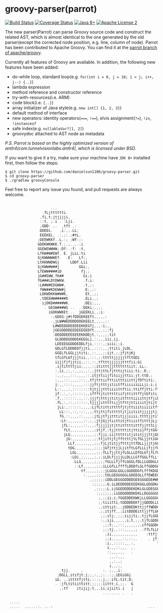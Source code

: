 # groovy-parser(parrot)
[![Build Status](https://travis-ci.org/danielsun1106/groovy-parser.svg?branch=master)](https://travis-ci.org/danielsun1106/groovy-parser)
[![Coverage Status](https://coveralls.io/repos/github/danielsun1106/groovy-parser/badge.svg)](https://coveralls.io/github/danielsun1106/groovy-parser)
[![Java 8+](https://img.shields.io/badge/java-8+-4c7e9f.svg)](http://java.oracle.com)
[![Apache License 2](https://img.shields.io/badge/license-APL2-blue.svg)](http://www.apache.org/licenses/LICENSE-2.0.txt)


The new parser(Parrot) can parse Groovy source code and construct the related AST, which is almost identical to the one generated by the old parser(except the corrected node position, e.g. line, column of node). Parrot has been contributed to Apache Groovy. You can find it at the [parrot branch of apache/groovy](https://github.com/apache/groovy/tree/parrot/subprojects/groovy-parser-antlr4).

Currently all features of Groovy are available. In addition, the following new features have been added:

* do-while loop, standard loop(e.g. `for(int i = 0, j = 10; i < j; i++, j--) {..}`)
* lambda expression
* method reference and constructor reference
* try-with-resources(i.e. ARM)
* code block(i.e. `{..}`)
* array initializer of Java style(e.g. `new int[] {1, 2, 3}`)
* default method of interface
* new operators: identity operators(`===`, `!==`), elvis assignment(`?=`), `!in`, `!instanceof`
* safe index(e.g. `nullableVar?[1, 2]`)
* groovydoc attached to AST node as metadata

*P.S. Parrot is based on the highly optimized version of antlr4(com.tunnelvisionlabs:antlr4), which is licensed under BSD.*

If you want to give it a try, make sure your machine have `JDK 8+` installed first, then follow the steps:

```
$ git clone https://github.com/danielsun1106/groovy-parser.git
$ cd groovy-parser
$ ./gradlew groovyConsole
```

Feel free to report any issue you found, and pull requests are always welcome.

```groovy                                                                                                                                                                 
                                                                                                    
                     ...                                                                            
                 .fLjtttttti.                                                                       
                ,fi,t;jtjjjji,                                                                      
                ::t, ;.i . :Lji.                                                                    
                ,GDD: ,.  ,tft ,:                                                                   
                DDEDi.   ,i:,;.LL;                                                                  
                EEEKEL, .:,;:.;#tL,                                                                 
               ;DEEWKKf..L.:; ;Wf:;:                                                                
               GDDKWKWKK.f.;.;..,.:i                                                                
               GGEWEWWWW;:Df:.:f: :t,                                                               
               LfKW#W#EWf. E. jLLL:ti                                                               
               GjKWWWWWEf.  .E:   Lf;,                                                              
               LtKKWWDWGj     LDDf.Lii                                                              
               GjKWW#W##j         GGi;,                                                             
               LfEWW####iD         fj;;                                                             
               jG##EWW,fK##         Gi;i                                                            
               fG###LDtDWKW.        .f;i:                                                           
               :L##W#EDGWW#,        .t,;;                                                           
                fWW##KDEWW#j         E;,;:                                                          
                LDKWDKKW#W#K,        Et,,;;                                                         
                ,tDEEWW#####D       .ELi,,;                                                         
                 ijDKD#####WK.      ;DEi;,,,                                                        
                  . GEGW###WG ..  .:DEKi;,,;,                                                       
                    iGDKWWKEt...  jGEEKLi,,;i:                                                      
                     :;GDEG:j#tfDDGEKEEft,,,,,:                                                     
                     .,jLW#WEDDDDDDEKEELt,,,,,;:                                                    
                      L#WDEDDDEEDEEKKEGfj,,,:i;,,                                                   
                      jGEGDDDDEEDEEEEEDft,,,,;,;fj                                                  
                      :DEDDDEEEEEEEKKDDjt,:,,,;,tit                                                 
                       GLDDDDGDDDEKEEGLi,::,,,iii,ij,                                               
                       LDEEEGGDDDEDDLfji,::::,;iiii;;i.                                             
                       GDLGfLDDDEDfjjti,,::::,,;ttiti,jLDL,                                         
                       GGELfLGGLjjtiti;,::,,,;;ijt,;;jfjtjKj                                        
                       tfLGfLGfjjjtii,,:::,;;tttttjjjjjtfttGDi                                      
                       iijjfjfjjtii;;::,::,tftttjjjjjjtttfii;Gi                                     
                       ,ijtittttjii;,,,,:;ititttjjtttttttiit;,LL;.                                  
                       :,ii,;;,:,,;;,,:,;jttjttLfjtttijtiii;ti;,D;;                                 
                       :,,;,,,:::,,,,::,itjttiijfitiijjttii;jt;ttD,;                                
                       :,,,:::,,,,:::,,tfjtttiifttiitttiiittjfDftiti;.                              
                       j:,,::::,,,,,:::jjftjtttjitiitffiiiiiiLLLji;i;i                              
                       L::,,,:,::::::::tjtjjjtttiiiittftii;ttiffjtti;ft                             
                       jf:,:,:,::::::,,iffftjtitttttiifjttittffjtGfitiji                            
                       ,f,,::::::,:,::,jjjfjtttjjtitjitttttiiiittjtfjiLti                           
                       .fL,:,::,::::::,tjjjjitttttijjtfttjttiiiitjtijtftt:                          
                        jLi:,::::::,,,,;LjfLtittittttfjtjttiiitiiiiitfttjtj                         
                         LL:::,::,:::,,;;ttjttjfitttttjtjiitiitjjjjjtjjjtLij                        
                         fG,::,,,,::,,,,;jtLjtfjjtttitjjjiiii;ttttjjtitfjtjit                       
                         :Lt:,,,,,,,::,;,;jtjGjjtiittitjttiiitfitttjLjijfLG;ftG                     
                          jfL:,,,,,,::,,,;fjjjjjjtjttitttttittfjjtttLjifjfjtLj#D.                   
                           fLt,,,,,,,,,,,;itjf,;tjjtttttitjttiijffjtGGtjLjtGftt#KG                  
                           jLG,,,,,,,,,,,;;fjji;iijtttttitjititjjjttjGLjjLtfLfiE#K:                 
                            jG:,,,,,,,,,,;;ttjittjtjffttttjtLfGLjjttiGGfjGjfLGjtEEWE.               
                             LLf,,,,,,,,,;;;fjLjtitjjftttjttfDLLjjjtjGGfLfGjLfLjjGLKED.             
                             tDG,,,,,,,,,;;;;jGfjttjjLjitftLGfLLLjfjjfGLLLLfjLLfttKGDDG             
                              LGL,,,,,,,,,;;;fLLfjjttjfLGLLLDfGLGfjfLfLLfGDLfLLEftLELDGDj           
                              :LDi,;,,,,,;,;;iLDLfjjjjLLDLLLGffGGLffLLfLfEDEfLELGjGfDDDLDi          
                               .LLG,,,,,,;,;;;fGLLLfjffLGGGLfDLLLGDDGLLfL#KEKK#GLLjLfWEWGGf         
                                ::Lf,,,,,,;;;iLLGfLLffffLDDDfLGLffGDDGLfD##WGE#GLffjLL##WGDj        
                                   tf,,,,,;,;;jLGGGLGGLLGGDDDGfLfffKDGDGDEK##LDGGLLfGGW##W#GG       
                                    :.,,,,;;;;tDLGEGGGGGLGDEEGLLffEWEEGGGDEW#LLDGGfLLGf##GDDG       
                                       ,;;;;;;iDDLGEGGGDDDDGEEGGGEDE#WKDGGDDEGLLGGGDDGGD###WWj      
                                        :;;;;;;G;iLDEDDDDEEEEKGGLGDGDK#DGGGLGDGDLGDDGGGLE#WKKD,     
                                         ,;;;;;L,ijGGEDDDDEKDKLGLGDEGGEDGGGGLGGGKGGDGGGLLDEEEEG     
                                          :;;;;;;;iiGDGDDDDKEKLLDGGGGGLGEDEDDEDDDGKLDDDDGt   ;.     
                                           ;,;;ii;i;fGGEDDEKWKjLLGGGGGGLDDGEDEDDDDDDGDDDGfE         
                                           ;;tiiitti;tGDDDDEKfjjGDDDLLDDDDDDDDKEEDDDEEDEWGGDEKj     
                                           ,;ittiit;,;jDDDEDKttjjffWDDGDEDDDEEEWEEEDEEEEEDDK#WWD    
                                           .;;itjff,,;iitDDDEittjjffLGKDDDDEDEDK#EEEEEEKKEDEK###ED  
                                            ;;;itj;,;;;iijjti;;tjjfLGGDEWEEEKKWKK#EEEEEKKDEKGGDW#WD:
                                            :;;iji,,,,,;i;t,;;;tjfLGDDEEEEKLLLfttGKKKKKWEGDDW##GDEKK
                                             ,;;t;,,:::,,,,,,,;iffGGDDGGGDKEf,itiiLDDEEDDEDGGGLE#GDK
                                             ;;;tj,,:::,,,,,; .:ffLfLLDfffKEGGi;iijEDKGGLfLfGffjGWWf
                                              ;ii,;,,,,,,,,,,    :ttfjfGfjDEGftftGDtDGDEKGGtjj.fjifK
                                              ;;i,,,,,::,::,.     . jfjLLfLDDfLfjLtDGEK#KGfLfEG  ;ji
                                              :i;,:::::,,.:,          tfftjLLEKEGGDfLfLGEDLjLjf,    
                                               i,,,::,,,  ,.           fLfjfffLLKKGLfffLLDGLjftG    
                                               :;,,,,,,   .            tLttiitfDGjGDEDfjLEDGGLLj;   
                                                ,,,:,,,                  L;tttjfGDjLDEDGLf#DDGLLLj  
                                                ,,:,,;                   LtitttjGDjjLGEDLjt#KDGLLLj;
                                                i,,,;,                    t. jttffEfjfGEEDjtj#EDLLGf
                          tjj.     ,         :. ;,,,i:                        jjjjGDjjLGDEDfff#GGGLL
                        ;DGLL,itifjt;j;;,:,,;:..:;;iEGiGGj                     :ffLG .jfGDDDELGG#EGG
                       iG, ,.ittttfjtti;:::;;j;;:ifL;tit;D;                     ,fLLi  ;fGDGDDDGf#DD
                       . :jfLtitiittitt;;;;;;iittt;i,;;.  G                       GEED    i  GDDGDLW
                         ,;tf    itijij;t,,,ii;ijiiti.i   j                        DKKL    .   f.jK#
                                             ........ .   .                       :;,:.     ..:i:tLG
                                                                                  ....    ...... ...
  .....                                                                                             
  .....  ......:. ...:                                            ... .   .... .... ...... .. ..... 
                                                                                                    

```